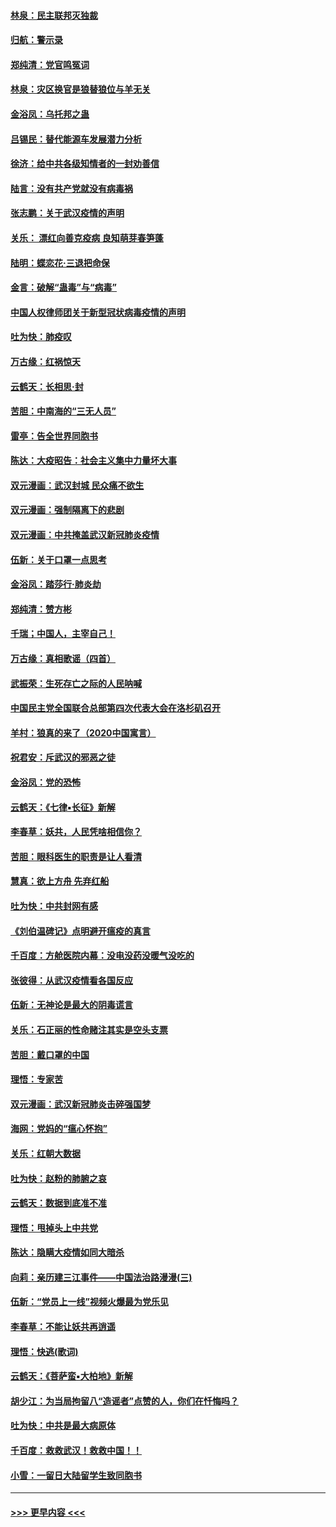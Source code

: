 #### [林泉：民主联邦灭独裁](../pages/nsc993/n11870998.md?t=02152111) 
#### [归航：警示录](../pages/nsc993/n11870963.md?t=02152111) 
#### [郑纯清：党官鸣冤词](../pages/nsc993/n11870938.md?t=02152111) 
#### [林泉：灾区换官是狼替狼位与羊无关](../pages/nsc993/n11870896.md?t=02152111) 
#### [金浴凤：乌托邦之蛊](../pages/nsc993/n11870879.md?t=02152111) 
#### [吕锡民：替代能源车发展潜力分析](../pages/nsc993/n11870656.md?t=02152111) 
#### [徐济：给中共各级知情者的一封劝善信](../pages/nsc993/n11868561.md?t=02152111) 
#### [陆言：没有共产党就没有病毒祸](../pages/nsc993/n11868232.md?t=02152111) 
#### [张志鹏：关于武汉疫情的声明](../pages/nsc993/n11867182.md?t=02152111) 
#### [关乐： 漂红向善克疫病 良知萌芽春笋蓬](../pages/nsc993/n11865710.md?t=02152111) 
#### [陆明：蝶恋花‧三退把命保](../pages/nsc993/n11865673.md?t=02152111) 
#### [金言：破解“蛊毒”与“病毒”](../pages/nsc993/n11864103.md?t=02152111) 
#### [中国人权律师团关于新型冠状病毒疫情的声明](../pages/nsc993/n11864249.md?t=02152111) 
#### [吐为快：肺疫叹](../pages/nsc993/n11864027.md?t=02152111) 
#### [万古缘：红祸惊天](../pages/nsc993/n11864079.md?t=02152111) 
#### [云鹤天：长相思‧封](../pages/nsc993/n11864006.md?t=02152111) 
#### [苦胆：中南海的“三无人员”](../pages/nsc993/n11862997.md?t=02152111) 
#### [雷亭：告全世界同胞书](../pages/nsc993/n11862572.md?t=02152111) 
#### [陈达：大疫昭告：社会主义集中力量坏大事](../pages/nsc993/n11859419.md?t=02152111) 
#### [双元漫画：武汉封城 民众痛不欲生](../pages/nsc993/n11859287.md?t=02152111) 
#### [双元漫画：强制隔离下的悲剧](../pages/nsc993/n11859244.md?t=02152111) 
#### [双元漫画：中共掩盖武汉新冠肺炎疫情](../pages/nsc993/n11858249.md?t=02152111) 
#### [伍新：关于口罩一点思考](../pages/nsc993/n11859195.md?t=02152111) 
#### [金浴凤：踏莎行‧肺炎劫](../pages/nsc993/n11858227.md?t=02152111) 
#### [郑纯清：赞方彬](../pages/nsc993/n11856803.md?t=02152111) 
#### [千瑞；中国人，主宰自己！](../pages/nsc993/n11856793.md?t=02152111) 
#### [万古缘：真相歌谣（四首）](../pages/nsc993/n11856263.md?t=02152111) 
#### [武振荣：生死存亡之际的人民呐喊](../pages/nsc993/n11856256.md?t=02152111) 
#### [中国民主党全国联合总部第四次代表大会在洛杉矶召开](../pages/nsc993/n11856344.md?t=02152111) 
#### [羊村：狼真的来了（2020中国寓言）](../pages/nsc993/n11856229.md?t=02152111) 
#### [祝君安：斥武汉的邪恶之徒](../pages/nsc993/n11855861.md?t=02152111) 
#### [金浴凤：党的恐怖](../pages/nsc993/n11855849.md?t=02152111) 
#### [云鹤天：《七律▪长征》新解](../pages/nsc993/n11855479.md?t=02152111) 
#### [李春草：妖共，人民凭啥相信你？](../pages/nsc993/n11855196.md?t=02152111) 
#### [苦胆：眼科医生的职责是让人看清](../pages/nsc993/n11853840.md?t=02152111) 
#### [慧真：欲上方舟 先弃红船](../pages/nsc993/n11853483.md?t=02152111) 
#### [吐为快：中共封网有感](../pages/nsc993/n11852575.md?t=02152111) 
#### [《刘伯温碑记》点明避开瘟疫的真言](../pages/nsc993/n11852128.md?t=02152111) 
#### [千百度：方舱医院内幕：没电没药没暖气没吃的](../pages/nsc993/n11850211.md?t=02152111) 
#### [张彼得：从武汉疫情看各国反应](../pages/nsc993/n11850102.md?t=02152111) 
#### [伍新：无神论是最大的阴毒谎言](../pages/nsc993/n11846129.md?t=02152111) 
#### [关乐：石正丽的性命赌注其实是空头支票](../pages/nsc993/n11846109.md?t=02152111) 
#### [苦胆：戴口罩的中国](../pages/nsc993/n11845576.md?t=02152111) 
#### [理悟：专家苦](../pages/nsc993/n11845564.md?t=02152111) 
#### [双元漫画：武汉新冠肺炎击碎强国梦](../pages/nsc993/n11843320.md?t=02152111) 
#### [海网：党妈的“瘟心怀抱”](../pages/nsc993/n11840740.md?t=02152111) 
#### [关乐：红朝大数据](../pages/nsc993/n11840675.md?t=02152111) 
#### [吐为快：赵粉的肺腑之哀](../pages/nsc993/n11840618.md?t=02152111) 
#### [云鹤天：数据到底准不准](../pages/nsc993/n11840325.md?t=02152111) 
#### [理悟：甩掉头上中共党](../pages/nsc993/n11838826.md?t=02152111) 
#### [陈达：隐瞒大疫情如同大暗杀](../pages/nsc993/n11838771.md?t=02152111) 
#### [向莉：亲历建三江事件——中国法治路漫漫(三)](../pages/nsc993/n11831825.md?t=02152111) 
#### [伍新：“党员上一线”视频火爆最为党乐见](../pages/nsc993/n11838200.md?t=02152111) 
#### [李春草：不能让妖共再逍遥](../pages/nsc993/n11838102.md?t=02152111) 
#### [理悟：快逃(歌词)](../pages/nsc993/n11838083.md?t=02152111) 
#### [云鹤天：《菩萨蛮▪大柏地》新解](../pages/nsc993/n11838059.md?t=02152111) 
#### [胡少江：为当局拘留八“造谣者”点赞的人，你们在忏悔吗？](../pages/nsc993/n11836801.md?t=02152111) 
#### [吐为快：中共是最大病原体](../pages/nsc993/n11836748.md?t=02152111) 
#### [千百度：救救武汉！救救中国！！](../pages/nsc993/n11836145.md?t=02152111) 
#### [小雪：一留日大陆留学生致同胞书](../pages/nsc993/n11834624.md?t=02152111) 

----
#### [ >>> 更早内容 <<< ](../indexes/nsc993-earlier.md)
